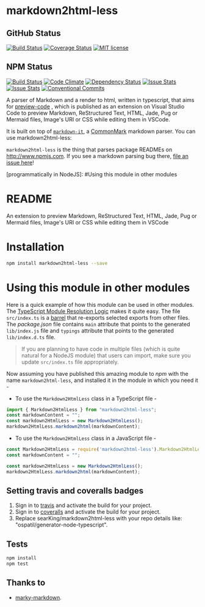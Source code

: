 # markdown2html-less
## GitHub Status
[![Build Status](https://travis-ci.org/searKing/markdown2html-less.svg?branch=master)](https://travis-ci.org/searKing/markdown2html-less.svg?branch=master)
[![Coverage Status](https://coveralls.io/repos/github/searKing/markdown2html-less/badge.svg?branch=master)](https://coveralls.io/github/searKing/markdown2html-less?branch=master)
[![MIT license](http://img.shields.io/badge/license-MIT-brightgreen.svg)](http://opensource.org/licenses/MIT)

## NPM Status
[![Build Status](https://travis-ci.org/npm/markdown2html-less.svg?branch=master)](https://travis-ci.org/npm/markdown2html-less)
[![Code Climate](https://codeclimate.com/github/npm/markdown2html-less/badges/gpa.svg)](https://codeclimate.com/github/npm/markdown2html-less)
[![Dependency Status](https://david-dm.org/npm/markdown2html-less.svg)](https://david-dm.org/npm/markdown2html-less)
[![Issue Stats](http://issuestats.com/github/npm/markdown2html-less/badge/pr)](http://issuestats.com/github/npm/markdown2html-less)
[![Issue Stats](http://issuestats.com/github/npm/markdown2html-less/badge/issue)](http://issuestats.com/github/npm/markdown2html-less)
[![Conventional Commits](https://img.shields.io/badge/Conventional%20Commits-1.0.0-yellow.svg)](https://conventionalcommits.org)

A parser of Markdown and a render to html, written in typescript, that aims for [preview-code](https://github.com/searKing/preview-vscode) , which is published as an extension on Visual Studio Code to preview Markdown, ReStructured Text, HTML, Jade, Pug or Mermaid files, Image's URI or CSS while editing them in VSCode.

It is built on top of [`markdown-it`],
a [CommonMark] markdown parser. You can use markdown2html-less:

`markdown2html-less` is the thing that parses package READMEs on
http://www.npmjs.com. If you see a markdown parsing bug there,
[file an issue here]!

[file an issue here]: https://github.com/searKing/markdown2html-less/issues
[GitHub-style markdown]: https://help.github.com/articles/basic-writing-and-formatting-syntax/
[CommonMark]: http://spec.commonmark.org/
[`markdown-it`]: https://github.com/markdown-it/markdown-it
[programmatically in NodeJS]: #Using this module in other modules

# README

An extension to preview Markdown, ReStructured Text, HTML, Jade, Pug or Mermaid files, Image's URI or CSS while editing them in VSCode

# Installation

```sh
npm install markdown2html-less --save
```

# Using this module in other modules

Here is a quick example of how this module can be used in other modules. The [TypeScript Module Resolution Logic](https://www.typescriptlang.org/docs/handbook/module-resolution.html) makes it quite easy. The file `src/index.ts` is a [barrel](https://basarat.gitbooks.io/typescript/content/docs/tips/barrel.html) that re-exports selected exports from other files. The _package.json_ file contains `main` attribute that points to the generated `lib/index.js` file and `typings` attribute that points to the generated `lib/index.d.ts` file.

> If you are planning to have code in multiple files (which is quite natural for a NodeJS module) that users can import, make sure you update `src/index.ts` file appropriately.

Now assuming you have published this amazing module to _npm_ with the name `markdown2html-less`, and installed it in the module in which you need it -

- To use the `Markdown2HtmlLess` class in a TypeScript file -

```ts
import { Markdown2HtmlLess } from "markdown2html-less";
const markdownContent = "";
const markdown2HtmlLess = new Markdown2HtmlLess();
markdown2HtmlLess.markdown2html(markdownContent);
```

- To use the `Markdown2HtmlLess` class in a JavaScript file -

```js
const Markdown2HtmlLess = require('markdown2html-less').Markdown2HtmlLess;
const markdownContent = "";

const markdown2HtmlLess = new Markdown2HtmlLess();
markdown2HtmlLess.markdown2html(markdownContent);
```

## Setting travis and coveralls badges
1. Sign in to [travis](https://travis-ci.org/) and activate the build for your project.
2. Sign in to [coveralls](https://coveralls.io/) and activate the build for your project.
3. Replace searKing/markdown2html-less with your repo details like: "ospatil/generator-node-typescript".


## Tests

```sh
npm install
npm test
```

## Thanks to

+ [marky-markdown](https://github.com/npm/marky-markdown).
